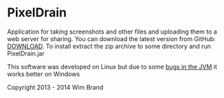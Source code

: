PixelDrain
========

Application for taking screenshots and other files and uploading them to a web server for sharing.
You can download the latest version from GitHub: [DOWNLOAD][2]. To install extract the zip archive to some directory and run PixelDrain.jar

This software was developed on Linux but due to some [bugs in the JVM][1] it works better on Windows


Copyright 2013 - 2014 Wim Brand



[1]: https://github.com/Fornax96/PixelDrain/issues?labels=JVM+bug&state=open
[2]: https://github.com/Fornax96/PixelDrain/blob/master/dist.zip?raw=true
